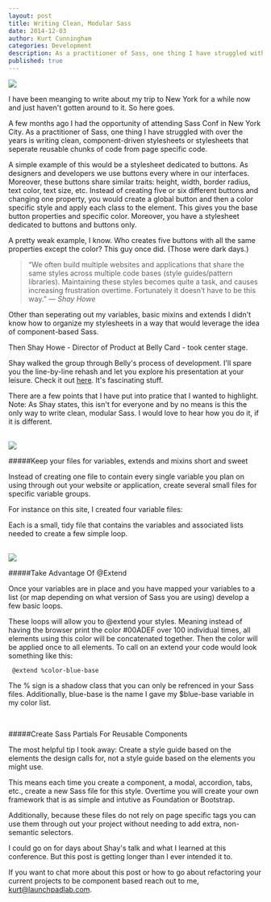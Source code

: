 ```yaml
---
layout: post
title: Writing Clean, Modular Sass
date: 2014-12-03
author: Kurt Cunningham
categories: Development
description: As a practitioner of Sass, one thing I have struggled with over the years is writing clean, component-driven stylesheets or stylesheets that seperate reusable chunks of code from page specific code.
published: true
---
```


<img src="http://cl.ly/Yqel/sass-post.jpg" class="post-img">

I have been meanging to write about my trip to New York for a while now and just haven't gotten around to it. So here goes. 

A few months ago I had the opportunity of attending Sass Conf in New York City. As a practitioner of Sass, one thing I have struggled with over the years is writing clean, component-driven stylesheets or stylesheets that seperate reusable chunks of code from page specific code. 

A simple example of this would be a stylesheet dedicated to buttons. As designers and developers we use buttons every where in our interfaces. Moreover, these buttons share similar traits: height, width, border radius, text color, text size, etc. Instead of creating five or six different buttons and changing one property, you would create a global button and then a color specific style and apply each class to the element. This gives you the base button properties and specific color. Moreover, you have a stylesheet dedicated to buttons and buttons only.

A pretty weak example, I know. Who creates five buttons with all the same properties except the color? This guy once did. (Those were dark days.)

<blockquote class="lead-quote">&ldquo;We often build multiple websites and applications that share the same styles across multiple code bases (style guides/pattern libraries). Maintaining these styles becomes quite a task, and causes increasing frustration overtime. Fortunately it doesn’t have to be this way.&rdquo;
	<cite>— Shay Howe</cite>
</blockquote>

Other than seperating out my variables, basic mixins and extends I didn't know how to organize my stylesheets in a way that would leverage the idea of component-based Sass.

Then Shay Howe - Director of Product at Belly Card - took center stage. 

Shay walked the group through Belly's process of development. I'll spare you the line-by-line rehash and let you explore his presentation at your leisure. Check it out [here](https://speakerdeck.com/shayhowe/style-as-a-service-maintaining-style-across-multiple-websites). It's fascinating stuff.

There are a few points that I have put into pratice that I wanted to highlight. Note: As Shay states, this isn't for everyone and by no means is this the only way to write clean, modular Sass. I would love to hear how you do it, if it is different.

<br>

<img src="http://cl.ly/YrOD/sass-settings.jpg" class="post-img">

#####Keep your files for variables, extends and mixins short and sweet

Instead of creating one file to contain every single variable you plan on using through out your website or application, create several small files for specific variable groups. 

For instance on this site, I created four variable files:

Each is a small, tidy file that contains the variables and associated lists needed to create a few simple loop.

<br>

<img src="http://cl.ly/Yqsa/sass-loop.jpg" class="post-img">

#####Take Advantage Of @Extend

Once your variables are in place and you have mapped your variables to a list (or map depending on what version of Sass you are using) develop a few basic loops. 

These loops will allow you to @extend your styles. Meaning instead of having the browser print the color <span class="blue-link">#00ADEF</span> over 100 individual times, all elements using this color will be concatenated together. Then the color will be applied once to all elements. To call on an extend your code would look something like this: 

<code> @extend %color-blue-base </code>

The % sign is a shadow class that you can only be refrenced in your Sass files. Additionally, blue-base is the name I gave my $blue-base variable in my color list.

<br>

#####Create Sass Partials For Reusable Components

The most helpful tip I took away: Create a style guide based on the elements the design calls for, not a style guide based on the elements you might use. 

This means each time you create a component, a modal, accordion, tabs, etc., create a new Sass file for this style. Overtime you will create your own framework that is as simple and intutive as Foundation or Bootstrap. 

Additionally, because these files do not rely on page specific tags you can use them through out your project without needing to add extra, non-semantic selectors.

I could go on for days about Shay's talk and what I learned at this conference. But this post is getting longer than I ever intended it to. 

If you want to chat more about this post or how to go about refactoring your current projects to be component based reach out to me, <a href="mailto:kurt@launchpadlab.com" class="blue-link">kurt@launchpadlab.com</a>.